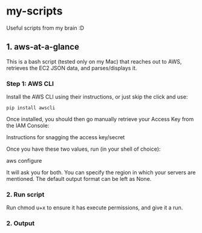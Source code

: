 # my-scripts
Useful scripts from my brain :D

## 1. aws-at-a-glance
This is a bash script (tested only on my Mac) that reaches out to AWS, retrieves the EC2 JSON data, and parses/displays it.

### Step 1: AWS CLI

Install the AWS CLI using their instructions, or just skip the click and use:

``
pip install awscli
``

Once installed, you should then go manually retrieve your Access Key from the IAM Console:

Instructions for snagging the access key/secret

Once you have these two values, run (in your shell of choice):

aws configure

It will ask you for both. You can specify the region in which your servers are mentioned. The default output format can be left as None.

### 2. Run script
Run chmod u+x to ensure it has execute permissions, and give it a run.

### 2. Output
